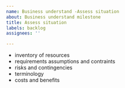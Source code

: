 ```yaml
---
name: Business understand -Assess situation
about: Business understand milestone
title: Assess situation
labels: backlog
assignees: ''

---
```


- inventory of resources
- requirements assumptions and contraints
- risks and contingencies
- terminology
- costs and benefits
